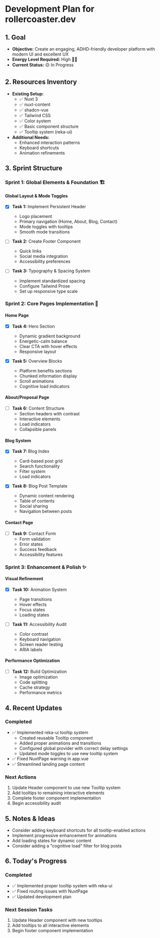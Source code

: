 # Development Plan for rollercoaster.dev

## 1. Goal
- **Objective:** Create an engaging, ADHD-friendly developer platform with modern UI and excellent UX
- **Energy Level Required:** High 🔋🔋
- **Current Status:** 🟡 In Progress

## 2. Resources Inventory
- **Existing Setup:**
  - ✅ Nuxt 3
  - ✅ nuxt-content
  - ✅ shadcn-vue
  - ✅ Tailwind CSS
  - ✅ Color system
  - ✅ Basic component structure
  - ✅ Tooltip system (reka-ui)
- **Additional Needs:**
  - Enhanced interaction patterns
  - Keyboard shortcuts
  - Animation refinements

## 3. Sprint Structure

### Sprint 1: Global Elements & Foundation 🏗️
#### Global Layout & Mode Toggles
- [x] **Task 1:** Implement Persistent Header
  - Logo placement
  - Primary navigation (Home, About, Blog, Contact)
  - Mode toggles with tooltips
  - Smooth mode transitions

- [ ] **Task 2:** Create Footer Component
  - Quick links
  - Social media integration
  - Accessibility preferences

- [ ] **Task 3:** Typography & Spacing System
  - Implement standardized spacing
  - Configure Tailwind Prose
  - Set up responsive type scale

### Sprint 2: Core Pages Implementation 📱
#### Home Page
- [x] **Task 4:** Hero Section
  - Dynamic gradient background
  - Energetic-calm balance
  - Clear CTA with hover effects
  - Responsive layout

- [x] **Task 5:** Overview Blocks
  - Platform benefits sections
  - Chunked information display
  - Scroll animations
  - Cognitive load indicators

#### About/Proposal Page
- [ ] **Task 6:** Content Structure
  - Section headers with contrast
  - Interactive elements
  - Load indicators
  - Collapsible panels

#### Blog System
- [x] **Task 7:** Blog Index
  - Card-based post grid
  - Search functionality
  - Filter system
  - Load indicators

- [x] **Task 8:** Blog Post Template
  - Dynamic content rendering
  - Table of contents
  - Social sharing
  - Navigation between posts

#### Contact Page
- [ ] **Task 9:** Contact Form
  - Form validation
  - Error states
  - Success feedback
  - Accessibility features

### Sprint 3: Enhancement & Polish ✨
#### Visual Refinement
- [x] **Task 10:** Animation System
  - Page transitions
  - Hover effects
  - Focus states
  - Loading states

- [ ] **Task 11:** Accessibility Audit
  - Color contrast
  - Keyboard navigation
  - Screen reader testing
  - ARIA labels

#### Performance Optimization
- [ ] **Task 12:** Build Optimization
  - Image optimization
  - Code splitting
  - Cache strategy
  - Performance metrics

## 4. Recent Updates
### Completed
- ✅ Implemented reka-ui tooltip system
  - Created reusable Tooltip component
  - Added proper animations and transitions
  - Configured global provider with correct delay settings
  - Updated mode toggles to use new tooltip system
- ✅ Fixed NuxtPage warning in app.vue
- ✅ Streamlined landing page content

### Next Actions
1. Update Header component to use new Tooltip system
2. Add tooltips to remaining interactive elements
3. Complete footer component implementation
4. Begin accessibility audit

## 5. Notes & Ideas
- Consider adding keyboard shortcuts for all tooltip-enabled actions
- Implement progressive enhancement for animations
- Add loading states for dynamic content
- Consider adding a "cognitive load" filter for blog posts

## 6. Today's Progress
### Completed
- ✅ Implemented proper tooltip system with reka-ui
- ✅ Fixed routing issues with NuxtPage
- ✅ Updated development plan

### Next Session Tasks
1. Update Header component with new tooltips
2. Add tooltips to all interactive elements
3. Begin footer component implementation 